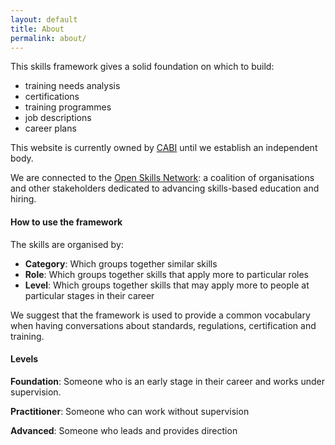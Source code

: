 ```yaml
---
layout: default
title: About
permalink: about/
---
```

<!--<section class="col-12 wrapper style3">
    <div class="box highlight">
      <h3>Use the Feedback button to let us know how we could improve.</h3>
    </div>
</section>
<div style="height: 10px;"></div>-->

This skills framework gives a solid foundation on which to build:

- training needs analysis
- certifications
- training programmes
- job descriptions
- career plans

This website is currently owned by <a href="https://cabi.org" target="_blank">CABI</a> until we establish an independent body.

We are connected to the <a href="https://www.openskillsnetwork.org/" target="_blank">Open Skills Network</a>: a coalition of organisations and other stakeholders dedicated to advancing skills-based education and hiring.

#### How to use the framework

The skills are organised by:

- **Category**: Which groups together similar skills
- **Role**: Which groups together skills that apply more to particular roles
- **Level**: Which groups together skills that may apply more to people at particular stages in their career

We suggest that the framework is used to provide a common vocabulary when having conversations about standards, regulations, certification and training.

#### Levels

**Foundation**: Someone who is an early stage in their career and works under supervision.

**Practitioner**: Someone who can work without supervision

**Advanced**: Someone who leads and provides direction
